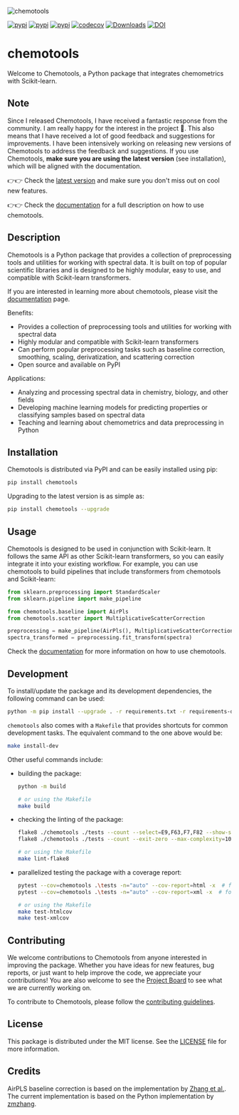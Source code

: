 ![chemotools](assets/images/logo_pixel.png)


[![pypi](https://img.shields.io/pypi/v/chemotools)](https://pypi.org/project/chemotools)
[![pypi](https://img.shields.io/pypi/pyversions/chemotools)](https://pypi.org/project/chemotools)
[![pypi](https://img.shields.io/pypi/l/chemotools)](https://github.com/paucablop/chemotools/blob/main/LICENSE)
[![codecov](https://codecov.io/github/paucablop/chemotools/branch/main/graph/badge.svg?token=D7JUJM89LN)](https://codecov.io/github/paucablop/chemotools)
[![Downloads](https://static.pepy.tech/badge/chemotools)](https://pepy.tech/project/chemotools)
[![DOI](https://joss.theoj.org/papers/10.21105/joss.06802/status.svg)](https://doi.org/10.21105/joss.06802)


# __chemotools__

Welcome to Chemotools, a Python package that integrates chemometrics with Scikit-learn.

## Note

Since I released Chemotools, I have received a fantastic response from the community. I am really happy for the interest in the project 🤗. This also means that I have received a lot of good feedback and suggestions for improvements. I have been intensively working on releasing new versions of Chemotools to address the feedback and suggestions. If you use Chemotools, __make sure you are using the latest version__ (see installation), which will be aligned with the documentation.

👉👉 Check the [latest version](https://pypi.org/project/chemotools/) and make sure you don't miss out on cool new features.

👉👉 Check the [documentation](https://paucablop.github.io/chemotools/) for a full description on how to use chemotools.

## Description

Chemotools is a Python package that provides a collection of preprocessing tools and utilities for working with spectral data. It is built on top of popular scientific libraries and is designed to be highly modular, easy to use, and compatible with Scikit-learn transformers.

If you are interested in learning more about chemotools, please visit the [documentation](https://paucablop.github.io/chemotools/) page.

Benefits:
- Provides a collection of preprocessing tools and utilities for working with spectral data
- Highly modular and compatible with Scikit-learn transformers
- Can perform popular preprocessing tasks such as baseline correction, smoothing, scaling, derivatization, and scattering correction
- Open source and available on PyPI

Applications:
- Analyzing and processing spectral data in chemistry, biology, and other fields
- Developing machine learning models for predicting properties or classifying samples based on spectral data
- Teaching and learning about chemometrics and data preprocessing in Python

## Installation

Chemotools is distributed via PyPI and can be easily installed using pip:

```bash
pip install chemotools
```

Upgrading to the latest version is as simple as:

```bash
pip install chemotools --upgrade
```

## Usage

Chemotools is designed to be used in conjunction with Scikit-learn. It follows the same API as other Scikit-learn transformers, so you can easily integrate it into your existing workflow. For example, you can use chemotools to build pipelines that include transformers from chemotools and Scikit-learn:

```python
from sklearn.preprocessing import StandardScaler
from sklearn.pipeline import make_pipeline

from chemotools.baseline import AirPls
from chemotools.scatter import MultiplicativeScatterCorrection

preprocessing = make_pipeline(AirPls(), MultiplicativeScatterCorrection(), StandardScaler(with_std=False))
spectra_transformed = preprocessing.fit_transform(spectra)
```

Check the [documentation](https://paucablop.github.io/chemotools/) for more information on how to use chemotools.

## Development

To install/update the package and its development dependencies, the following command can be used:

```bash
python -m pip install --upgrade . -r requirements.txt -r requirements-dev.txt
```

``chemotools`` also comes with a ``Makefile`` that provides shortcuts for common development tasks. The equivalent command to the one above would be:

```bash
make install-dev
```

Other useful commands include:

- building the package:
    ```bash
    python -m build

    # or using the Makefile
    make build
    ```

- checking the linting of the package:
    ```bash
    flake8 ./chemotools ./tests --count --select=E9,F63,F7,F82 --show-source --statistics
	flake8 ./chemotools ./tests --count --exit-zero --max-complexity=10 --max-line-length=127 --statistics

    # or using the Makefile
    make lint-flake8
    ```

- parallelized testing the package with a coverage report:
    ```bash
    pytest --cov=chemotools .\tests -n="auto" --cov-report=html -x  # for an HTML report
    pytest --cov=chemotools .\tests -n="auto" --cov-report=xml -x  # for an XML report

    # or using the Makefile
    make test-htmlcov
    make test-xmlcov
    ```

## Contributing

We welcome contributions to Chemotools from anyone interested in improving the package. Whether you have ideas for new features, bug reports, or just want to help improve the code, we appreciate your contributions! You are also welcome to see the [Project Board](https://github.com/users/paucablop/projects/4) to see what we are currently working on.

To contribute to Chemotools, please follow the [contributing guidelines](CONTRIBUTING.md).

## License

This package is distributed under the MIT license. See the [LICENSE](LICENSE) file for more information.

## Credits

AirPLS baseline correction is based on the implementation by [Zhang et al.](https://pubs.rsc.org/is/content/articlelanding/2010/an/b922045c). The current implementation is based on the Python implementation by [zmzhang](https://github.com/zmzhang/airPLS).